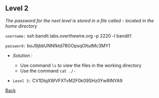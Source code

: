 ## Level 2

*The password for the next level is stored in a file called - located in the home directory*

`username:` ssh bandit.labs.overthewire.org -p 2220 -l bandit1

`password:` boJ9jbbUNNfktd78OOpsqOltutMc3MY1

- *Solution* : 
    * Use command `ls` to view the files in the working directory
    * Use the command `cat ./-`

- `Level 3:` CV1DtqXWVFXTvM2F0k09SHz0YwRINYA9

[Back](../)
